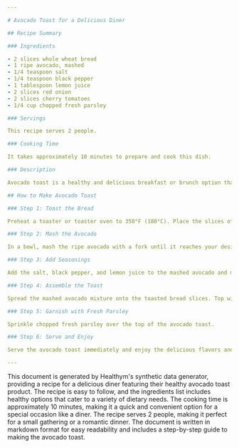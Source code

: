 ```yaml
---

# Avocado Toast for a Delicious Diner

## Recipe Summary

### Ingredients

- 2 slices whole wheat bread
- 1 ripe avocado, mashed
- 1/4 teaspoon salt
- 1/4 teaspoon black pepper
- 1 tablespoon lemon juice
- 2 slices red onion
- 2 slices cherry tomatoes
- 1/4 cup chopped fresh parsley

### Servings

This recipe serves 2 people.

### Cooking Time

It takes approximately 10 minutes to prepare and cook this dish.

### Description

Avocado toast is a healthy and delicious breakfast or brunch option that combines the creaminess of avocado with the crunch of whole wheat bread and the sweetness of cherry tomatoes. This recipe is perfect for a special occasion like a diner.

## How to Make Avocado Toast

### Step 1: Toast the Bread

Preheat a toaster or toaster oven to 350°F (180°C). Place the slices of whole wheat bread in the toaster or toaster oven and toast until lightly browned.

### Step 2: Mash the Avocado

In a bowl, mash the ripe avocado with a fork until it reaches your desired consistency.

### Step 3: Add Seasonings

Add the salt, black pepper, and lemon juice to the mashed avocado and mix well.

### Step 4: Assemble the Toast

Spread the mashed avocado mixture onto the toasted bread slices. Top with sliced red onion and cherry tomatoes.

### Step 5: Garnish with Fresh Parsley

Sprinkle chopped fresh parsley over the top of the avocado toast.

### Step 6: Serve and Enjoy

Serve the avocado toast immediately and enjoy the delicious flavors and textures of this healthy and satisfying dish.

---
```


This document is generated by Healthym's synthetic data generator, providing a recipe for a delicious diner featuring their healthy avocado toast product. The recipe is easy to follow, and the ingredients list includes healthy options that cater to a variety of dietary needs. The cooking time is approximately 10 minutes, making it a quick and convenient option for a special occasion like a diner. The recipe serves 2 people, making it perfect for a small gathering or a romantic dinner. The document is written in markdown format for easy readability and includes a step-by-step guide to making the avocado toast.